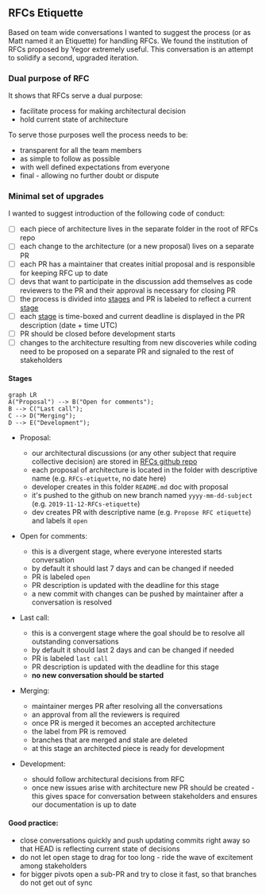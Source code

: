## RFCs Etiquette

Based on team wide conversations I wanted to suggest the process (or as Matt named it an Etiquette) for handling RFCs. We found the institution of RFCs proposed by Yegor extremely useful. This conversation is an attempt to solidify a second, upgraded iteration.

### Dual purpose of RFC

It shows that RFCs serve a dual purpose:
- facilitate process for making architectural decision
- hold current state of architecture

To serve those purposes well the process needs to be:
- transparent for all the team members
- as simple to follow as possible
- with well defined expectations from everyone
- final - allowing no further doubt or dispute

### Minimal set of upgrades
I wanted to suggest introduction of the following code of conduct:
- [ ] each piece of architecture lives in the separate folder in the root of RFCs repo
- [ ] each change to the architecture (or a new proposal) lives on a separate PR
- [ ] each PR has a maintainer that creates initial proposal and is responsible for keeping RFC up to date
- [ ] devs that want to participate in the discussion add themselves as code reviewers to the PR and their approval is necessary for closing PR
- [ ] the process is divided into [stages](#Stages) and PR is labeled to reflect a current [stage](#Stages)
- [ ] each [stage](#Stages) is time-boxed and current deadline is displayed in the PR description (date + time UTC)
- [ ] PR should be closed before development starts
- [ ] changes to the architecture resulting from new discoveries while coding need to be proposed on a separate PR and signaled to the rest of stakeholders

#### Stages
```mermaid
graph LR
A("Proposal") --> B("Open for comments");
B --> C("Last call");
C --> D("Merging");
D --> E("Development");
```
- Proposal:
    - our architectural discussions (or any other subject that require collective decision) are stored in [RFCs github repo](https://github.com/Holo-Host/rfcs)
    - each proposal of architecture is located in the folder with descriptive name (e.g. `RFCs-etiquette`, no date here)
    - developer creates in this folder `README.md` doc with proposal
    - it's pushed to the github on new branch named `yyyy-mm-dd-subject` (e.g. `2019-11-12-RFCs-etiquette`)
    - dev creates PR with descriptive name (e.g. `Propose RFC etiquette`) and labels it `open`

- Open for comments:
    - this is a divergent stage, where everyone interested starts conversation
    - by default it should last 7 days and can be changed if needed
    - PR is labeled `open`
    - PR description is updated with the deadline for this stage
    - a new commit with changes can be pushed by maintainer after a conversation is resolved

- Last call:
    - this is a convergent stage where the goal should be to resolve all outstanding conversations
    - by default it should last 2 days and can be changed if needed
    - PR is labeled `last call`
    - PR description is updated with the deadline for this stage
    - **no new conversation should be started**

- Merging:
    - maintainer merges PR after resolving all the conversations
    - an approval from all the reviewers is required
    - once PR is merged it becomes an accepted architecture
    - the label from PR is removed
    - branches that are merged and stale are deleted
    - at this stage an architected piece is ready for development

- Development:
    - should follow architectural decisions from RFC
    - once new issues arise with architecture new PR should be created - this gives space for conversation between stakeholders and ensures our documentation is up to date

#### Good practice:
- close conversations quickly and push updating commits right away so that HEAD is reflecting current state of decisions
- do not let open stage to drag for too long - ride the wave of excitement among stakeholders
- for bigger pivots open a sub-PR and try to close it fast, so that branches do not get out of sync